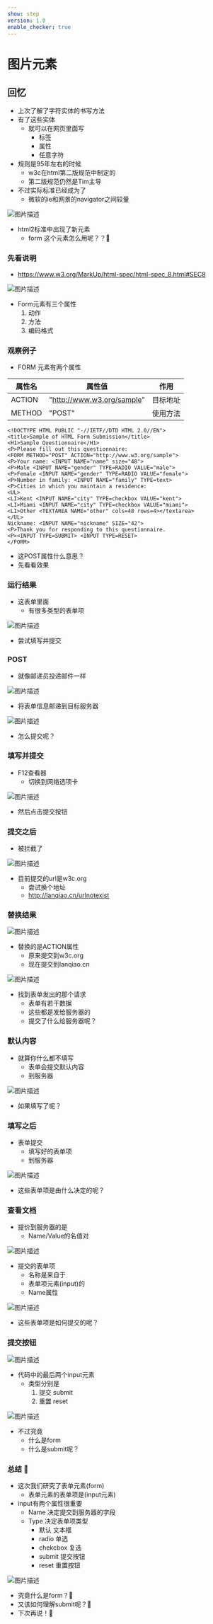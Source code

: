 ```yaml
---
show: step
version: 1.0
enable_checker: true
---
```


# 图片元素

## 回忆

- 上次了解了字符实体的书写方法
- 有了这些实体
	- 就可以在网页里面写
		- 标签
		- 属性
		- 任意字符
- 规则是95年左右的时候
	- w3c在html第二版规范中制定的
	- 第二版规范仍然是Tim主导
- 不过实际标准已经成为了
	- 微软的ie和网景的navigator之间较量

![图片描述](https://doc.shiyanlou.com/courses/uid1190679-20240809-1723209502282)

- html2标准中出现了新元素
	- form 这个元素怎么用呢？？🤔

### 先看说明

- https://www.w3.org/MarkUp/html-spec/html-spec_8.html#SEC8

![图片描述](https://doc.shiyanlou.com/courses/uid1190679-20240812-1723461612967)

- Form元素有三个属性
	1. 动作
	2. 方法
	3. 编码格式

### 观察例子

- FORM 元素有两个属性

|属性名|属性值|作用|
|---|---|---|
|ACTION|"http://www.w3.org/sample"|目标地址|
|METHOD|"POST"|使用方法|

```
<!DOCTYPE HTML PUBLIC "-//IETF//DTD HTML 2.0//EN">
<title>Sample of HTML Form Submission</title>
<H1>Sample Questionnaire</H1>
<P>Please fill out this questionnaire:
<FORM METHOD="POST" ACTION="http://www.w3.org/sample">
<P>Your name: <INPUT NAME="name" size="48">
<P>Male <INPUT NAME="gender" TYPE=RADIO VALUE="male">
<P>Female <INPUT NAME="gender" TYPE=RADIO VALUE="female">
<P>Number in family: <INPUT NAME="family" TYPE=text>
<P>Cities in which you maintain a residence:
<UL>
<LI>Kent <INPUT NAME="city" TYPE=checkbox VALUE="kent">
<LI>Miami <INPUT NAME="city" TYPE=checkbox VALUE="miami">
<LI>Other <TEXTAREA NAME="other" cols=48 rows=4></textarea>
</UL>
Nickname: <INPUT NAME="nickname" SIZE="42">
<P>Thank you for responding to this questionnaire.
<P><INPUT TYPE=SUBMIT> <INPUT TYPE=RESET>
</FORM>
```

- 这POST属性什么意思？
- 先看看效果

### 运行结果

- 这表单里面
	- 有很多类型的表单项

![图片描述](https://doc.shiyanlou.com/courses/uid1190679-20240812-1723461915344)

- 尝试填写并提交

### POST

- 就像邮递员投递邮件一样

![图片描述](https://doc.shiyanlou.com/courses/uid1190679-20240816-1723783715762)

- 将表单信息邮递到目标服务器

![图片描述](https://doc.shiyanlou.com/courses/uid1190679-20240816-1723783569645)

- 怎么提交呢？


### 填写并提交

- F12查看器
	- 切换到网络选项卡

![图片描述](https://doc.shiyanlou.com/courses/uid1190679-20240812-1723462742659)

- 然后点击提交按钮

### 提交之后

- 被拦截了

![图片描述](https://doc.shiyanlou.com/courses/uid1190679-20240812-1723462909605)

- 目前提交的url是w3c.org
	- 尝试换个地址
	- http://lanqiao.cn/urlnotexist

### 替换结果

![图片描述](https://doc.shiyanlou.com/courses/uid1190679-20240812-1723463274505)

- 替换的是ACTION属性
	- 原来提交到w3c.org
	- 现在提交到lanqiao.cn

![图片描述](https://doc.shiyanlou.com/courses/uid1190679-20240812-1723463999021)

- 找到表单发出的那个请求
	- 表单有若干数据
	- 这些都是发给服务器的
	- 提交了什么给服务器呢？

### 默认内容

- 就算你什么都不填写
	- 表单会提交默认内容
	- 到服务器

![图片描述](https://doc.shiyanlou.com/courses/uid1190679-20240812-1723464862316)

- 如果填写了呢？

### 填写之后

- 表单提交
	- 填写好的表单项
	- 到服务器

![图片描述](https://doc.shiyanlou.com/courses/uid1190679-20240812-1723464906811)

- 这些表单项是由什么决定的呢？

### 查看文档

- 提价到服务器的是
	- Name/Value的名值对

![图片描述](https://doc.shiyanlou.com/courses/uid1190679-20240812-1723465073524)

- 提交的表单项
	- 名称是来自于
	- 表单项元素(input)的
	- Name属性

![图片描述](https://doc.shiyanlou.com/courses/uid1190679-20240812-1723465111695)

- 这些表单项是如何提交的呢？

### 提交按钮

![图片描述](https://doc.shiyanlou.com/courses/uid1190679-20240812-1723465221714)

- 代码中的最后两个input元素
	- 类型分别是
		1. 提交 submit
		2. 重置 reset

![图片描述](https://doc.shiyanlou.com/courses/uid1190679-20240812-1723465277439)

- 不过究竟
	- 什么是form
	- 什么是submit呢？

### 总结 🤔

- 这次我们研究了表单元素(form)
	- 表单元素的表单项是(input元素)
- input有两个属性很重要
	- Name 决定提交到服务器的字段
	- Type 决定表单项类型
		- 默认 文本框
		- radio 单选
		- chekcbox 复选
		- submit 提交按钮
		- reset 重置按钮

![图片描述](https://doc.shiyanlou.com/courses/uid1190679-20240812-1723465640899)

- 究竟什么是form？🤔
- 又该如何理解submit呢？🤔
- 下次再说！👋